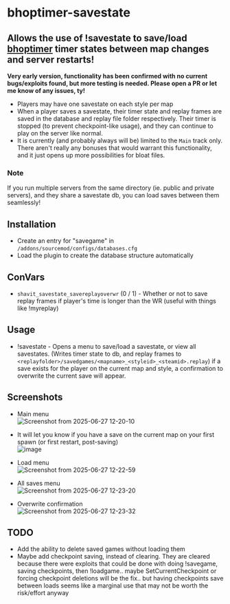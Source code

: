 # bhoptimer-savestate
## Allows the use of !savestate to save/load [bhoptimer](https://github.com/shavitush/bhoptimer) timer states between map changes and server restarts!

**Very early version, functionality has been confirmed with no current bugs/exploits found, but more testing is needed. Please open a PR or let me know of any issues, ty!**
- Players may have one savestate on each style per map
- When a player saves a savestate, their timer state and replay frames are saved in the database and replay file folder respectively. Their timer is stopped (to prevent checkpoint-like usage), and they can continue to play on the server like normal.
- It is currently (and probably always will be) limited to the `Main` track only. There aren't really any bonuses that would warrant this functionality, and it just opens up more possibilities for bloat files.

### Note
If you run multiple servers from the same directory (ie. public and private servers), and they share a savestate db, you can load saves between them seamlessly!

## Installation
- Create an entry for "savegame" in `/addons/sourcemod/configs/databases.cfg`
- Load the plugin to create the database structure automatically

## ConVars
- `shavit_savestate_savereplayoverwr` (0 / 1) - Whether or not to save replay frames if player's time is longer than the WR (useful with things like !myreplay)

## Usage
- !savestate - Opens a menu to save/load a savestate, or view all savestates. (Writes timer state to db, and replay frames to `<replayfolder>/savedgames/<mapname>_<styleid>_<steamid>.replay`) if a save exists for the player on the current map and style, a confirmation to overwrite the current save will appear.

## Screenshots
- Main menu
<br>![Screenshot from 2025-06-27 12-20-10](https://github.com/user-attachments/assets/032c0baf-20de-428b-aad1-97145bd24e94)


- It will let you know if you have a save on the current map on your first spawn (or first restart, post-saving)
<br>![image](https://github.com/user-attachments/assets/becbbd01-2600-47dc-8488-46f3e24c056d)


- Load menu
<br>![Screenshot from 2025-06-27 12-22-59](https://github.com/user-attachments/assets/7b62ebc3-c802-4bab-a353-88e5197ad2b6)


- All saves menu
<br>![Screenshot from 2025-06-27 12-23-20](https://github.com/user-attachments/assets/d8c3867c-ec6a-4dc2-88e3-fc1fe70dbe5c)

- Overwrite confirmation
<br>![Screenshot from 2025-06-27 12-23-32](https://github.com/user-attachments/assets/d9a16c76-3514-4574-ae3c-e45a18288bd0)

## TODO
- Add the ability to delete saved games without loading them
- Maybe add checkpoint saving, instead of clearing. They are cleared because there were exploits that could be done with doing !savegame, saving checkpoints, then !loadgame.. maybe SetCurrentCheckpoint or forcing checkpoint deletions will be the fix.. but having checkpoints save between loads seems like a marginal use that may not be worth the risk/effort anyway
